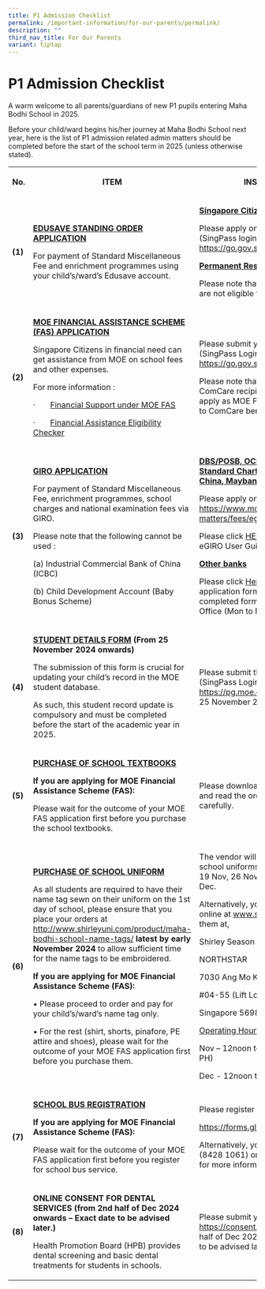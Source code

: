 ```yaml
---
title: P1 Admission Checklist
permalink: /important-information/for-our-parents/permalink/
description: ""
third_nav_title: For Our Parents
variant: tiptap
---
```

<h1><strong>P1 Admission Checklist</strong></h1>
<p>A warm welcome to all parents/guardians of new P1 pupils entering Maha
Bodhi School in 2025.</p>
<p>Before your child/ward begins his/her journey at Maha Bodhi School next
year, here is the list of P1 admission related admin matters should be
completed before the start of the school term in 2025 (unless otherwise
stated).</p>
<p></p>
<table style="minWidth: 75px">
<colgroup>
<col>
<col>
<col>
</colgroup>
<tbody>
<tr>
<th rowspan="1" colspan="1">
<p><strong>No.</strong>
</p>
</th>
<th rowspan="1" colspan="1">
<p><strong>ITEM</strong>
</p>
</th>
<th rowspan="1" colspan="1">
<p><strong>INSTRUCTIONS</strong>
</p>
</th>
</tr>
<tr>
<td rowspan="1" colspan="1">
<p><strong>(1)</strong>
</p>
</td>
<td rowspan="1" colspan="1">
<p><strong><u>EDUSAVE STANDING ORDER APPLICATION</u></strong>
</p>
<p>For payment of Standard Miscellaneous Fee and enrichment programmes using
your child’s/ward’s Edusave account.</p>
</td>
<td rowspan="1" colspan="1">
<p><strong><u>Singapore Citizens</u></strong>
</p>
<p>Please apply online via FormSG (SingPass login required) at <a href="https://go.gov.sg/moe-edusave-signup" rel="noopener noreferrer nofollow" target="_blank">https://go.gov.sg/moe-edusave-signup</a>
</p>
<p></p>
<p><strong><u>Permanent Residents</u></strong>
</p>
<p></p>
<p>Please note that Permanent Residents are not eligible for Edusave deduction</p>
</td>
</tr>
<tr>
<td rowspan="1" colspan="1">
<p><strong>(2)</strong>
</p>
</td>
<td rowspan="1" colspan="1">
<p><strong><u>MOE FINANCIAL ASSISTANCE SCHEME (FAS) APPLICATION</u></strong>
</p>
<p></p>
<p>Singapore Citizens in financial need can get assistance from MOE on school
fees and other expenses.</p>
<p></p>
<p>For more information :</p>
<p>·&nbsp;&nbsp;&nbsp;&nbsp;&nbsp;&nbsp; <a href="/files/MOE_FAS_Application_Form_2025.pdf" rel="noopener noreferrer nofollow" target="_blank"><u>Financial Support under MOE FAS</u></a>
</p>
<p>·&nbsp;&nbsp;&nbsp;&nbsp;&nbsp;&nbsp; <a href="https://www.moe.gov.sg/financial-matters/financial-assistance" rel="noopener nofollow" target="_blank">Financial Assistance Eligibility Checker</a>
</p>
</td>
<td rowspan="1" colspan="1">
<p>Please submit your application online (SingPass Login required) at <a href="https://form.gov.sg/64e2f8f73f582600139f54ac" rel="noopener noreferrer nofollow" target="_blank">https://go.gov.sg/moe-efas</a>
</p>
<p></p>
<p>Please note that if your child is a ComCare recipient, you do not need
to apply as MOE FAS will be auto-granted to ComCare beneficiaries.</p>
</td>
</tr>
<tr>
<td rowspan="1" colspan="1">
<p><strong>(3)</strong>
</p>
</td>
<td rowspan="1" colspan="1">
<p><strong><u>GIRO APPLICATION</u></strong>
</p>
<p></p>
<p>For payment of Standard Miscellaneous Fee, enrichment programmes, school
charges and national examination fees via GIRO.</p>
<p></p>
<p>Please note that the following cannot be used :</p>
<p>(a) Industrial Commercial Bank of China (ICBC)</p>
<p>(b) Child Development Account (Baby Bonus Scheme)</p>
<p></p>
</td>
<td rowspan="1" colspan="1">
<p><strong><u>DBS/POSB, OCBC, UOB, HSBC, Standard Chartered Bank, Bank of China, Maybank</u></strong>
</p>
<p></p>
<p>Please apply online via eGIRO at <a href="https://www.moe.gov.sg/financial-matters/fees/egiro" rel="noopener noreferrer nofollow" target="_blank">https://www.moe.gov.sg/financial-matters/fees/egiro</a>
</p>
<p></p>
<p>Please click <a href="/files/MOEEGIROUSERGUIDE.pdf" rel="noopener noreferrer nofollow" target="_blank">HERE </a>to
download the eGIRO User Guide.</p>
<p></p>
<p><strong><u>Other banks</u></strong>
</p>
<p>Please click <a href="/files/giro_application_for_m_apr2023.pdf" rel="noopener noreferrer nofollow" target="_blank">Here</a> to
download the GIRO application form and submit the completed form to the
school General Office (Mon to Fri 8am to 5pm).</p>
</td>
</tr>
<tr>
<td rowspan="1" colspan="1">
<p><strong>(4)</strong>
</p>
</td>
<td rowspan="1" colspan="1">
<p><strong><u>STUDENT DETAILS FORM</u> (From 25 November 2024 onwards)</strong>
</p>
<p></p>
<p>The submission of this form is crucial for updating your child’s record
in the MOE student database.</p>
<p></p>
<p>As such, this student record update is compulsory and must be completed
before the start of the academic year in 2025.</p>
</td>
<td rowspan="1" colspan="1">
<p>Please submit the required details at (SingPass Login required) <a href="https://pg.moe.edu.sg/forms/sdf" rel="noopener noreferrer nofollow" target="_blank">https://pg.moe.edu.sg/forms/sdf</a> from
25 November 2024 onwards.</p>
</td>
</tr>
<tr>
<td rowspan="1" colspan="1">
<p><strong>(5)</strong>
</p>
</td>
<td rowspan="1" colspan="1">
<p><strong><u>PURCHASE OF SCHOOL TEXTBOOKS</u></strong>
</p>
<p></p>
<p><strong>If you are applying for MOE Financial Assistance Scheme (FAS):</strong>
</p>
<p>Please wait for the outcome of your MOE FAS application first before you
purchase the school textbooks.</p>
<p></p>
</td>
<td rowspan="1" colspan="1">
<p>Please download the <a href="/files/MBS_Booklist_2025__P1_.pdf" rel="noopener nofollow" target="_blank">P1 Textbook List</a> and
read the ordering instructions carefully.</p>
</td>
</tr>
<tr>
<td rowspan="1" colspan="1">
<p><strong>(6)</strong>
</p>
</td>
<td rowspan="1" colspan="1">
<p><strong><u>PURCHASE OF SCHOOL UNIFORM</u></strong>
</p>
<p></p>
<p>As all students are required to have their name tag sewn on their uniform
on the 1st day of school, please ensure that you place your orders at
<a href="http://www.shirleyuni.com/product/maha-bodhi-school-name-tags/" rel="noopener noreferrer nofollow" target="_blank">http://www.shirleyuni.com/product/maha-bodhi-school-name-tags/</a> <strong>latest by early November 2024</strong> to
allow sufficient time for the name tags to be embroidered.</p>
<p></p>
<p><strong>If you are applying for MOE Financial Assistance Scheme (FAS):</strong>
</p>
<p>• Please proceed to order and pay for your child’s/ward’s name tag only.</p>
<p>• For the rest (shirt, shorts, pinafore, PE attire and shoes), please
wait for the outcome of your MOE FAS application first before you purchase
them.</p>
</td>
<td rowspan="1" colspan="1">
<p>The vendor will be in the school to sell school uniforms from 9am to 3pm
on 19 Nov, 26 Nov, 29 Nov, 6 Dec and 10 Dec.</p>
<p></p>
<p>Alternatively, you may wish to purchase online at <a href="www.shirleyuni.com" rel="noopener nofollow" target="_blank">www.shirleyuni.com </a>or visit them at,</p>
<p></p>
<p>Shirley Season Wear</p>
<p>NORTHSTAR</p>
<p>7030 Ang Mo Kio Ave 5</p>
<p>#04-55 (Lift Lobby 1)</p>
<p>Singapore 569880</p>
<p></p>
<p><u>Operating Hours</u>
</p>
<p>Nov – 12noon to 6pm (Closed on Sun &amp; PH)</p>
<p>Dec - 12noon to 6pm (Open Daily)</p>
</td>
</tr>
<tr>
<td rowspan="1" colspan="1">
<p><strong>(7)</strong>
</p>
</td>
<td rowspan="1" colspan="1">
<p><strong><u>SCHOOL BUS REGISTRATION</u></strong>
</p>
<p><strong>If you are applying for MOE Financial Assistance Scheme (FAS):</strong>
</p>
<p>Please wait for the outcome of your MOE FAS application first before you
register for school bus service.</p>
</td>
<td rowspan="1" colspan="1">
<p>Please register online at</p>
<p><a href="https://forms.gle/cAAsP617NTT6d1sz9" rel="noopener nofollow" target="_blank">https://forms.gle/cAAsP617NTT6d1sz9</a>
</p>
<p></p>
<p>Alternatively, you can call Ms Neo (8428 1061) or Mr Neo (6445 8088) for
more information.</p>
</td>
</tr>
<tr>
<td rowspan="1" colspan="1">
<p><strong>(8)</strong>
</p>
</td>
<td rowspan="1" colspan="1">
<p><strong>ONLINE CONSENT FOR DENTAL SERVICES</strong>  <strong>(from 2nd half of Dec 2024 onwards – Exact date to be advised later.)</strong>
</p>
<p></p>
<p>Health Promotion Board (HPB) provides dental screening and basic dental
treatments for students in schools.</p>
</td>
<td rowspan="1" colspan="1">
<p>Please submit your consent online at <a href="https://consent.hpb.gov.sg/" rel="noopener nofollow" target="_blank">https://consent.hpb.gov.sg/</a> from
2nd half of Dec 2024 onwards – Exact date to be advised later.</p>
</td>
</tr>
</tbody>
</table>
<p></p>